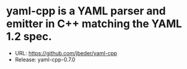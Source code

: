 # yaml-cpp is a YAML parser and emitter in C++ matching the YAML 1.2 spec.

* URL: https://github.com/jbeder/yaml-cpp
* Release: yaml-cpp-0.7.0
